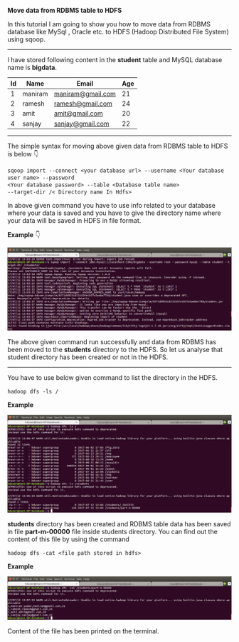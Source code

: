 **Move data from RDBMS table to HDFS**

In this tutorial I am going to show you how to move data from RDBMS database like MySql , Oracle etc. 
to HDFS (Hadoop Distributed File System) using sqoop.


---

I have stored following content in the **student** table and MySQL database name is **bigdata**.


Id | Name| Email | Age
--- | --- | --- | ---
1 | maniram | maniram@gmail.com | 21
2 | ramesh | ramesh@gmail.com | 24
3 | amit | amit@gmail.com | 20
4 | sanjay | sanjay@gmail.com | 22

 ---
 
 
The simple syntax for moving  above given data from RDBMS table to HDFS is below :point_down:

```
sqoop import --connect <your database url> --username <Your database user name> --password
<Your database password> --table <Database table name> 
--target-dir /< Directory name In Hdfs>
```

In above given command you have to use info related to your database where your data is saved and you have
to give the directory name where your data will be saved in HDFS in file format.

**Example** :point_down:

![sqoop import](https://github.com/maniram-yadav/Sqoop/blob/master/images/sqoopimport.png)

The above given command run successfully and data from RDBMS has been moved to the **students** directory to the 
HDFS. So let us analyse that student directory has been created or not in the HDFS.


---

You have to use below given command to list the directory in the HDFS.

```
hadoop dfs -ls /
```
**Example**

![HDFS list](https://github.com/maniram-yadav/Sqoop/blob/master/images/dfslist.png)

**students** directory has been created and RDBMS table data has been saved in file **part-m-00000** 
file inside students directory. You can find out the content of this file
by using the command

```
hadoop dfs -cat <file path stored in hdfs>
```

**Example**

![hadoop dfs cat](https://github.com/maniram-yadav/Sqoop/blob/master/images/studentscat.png)

Content of the file has been printed on the terminal.
